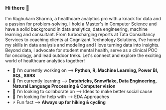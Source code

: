 ### Hi there 👋

I'm Raghukarn Sharma, a healthcare analytics pro with a knack for data and a passion for problem-solving. I hold a Master's in Computer Science and have a solid background in data analytics, data engineering, machine learning and consultant. From turbocharging reports at Tata Consultancy Services to coaching clients at Cognizant Technology Solutions, I've honed my skills in data analysis and modeling and I love turning data into insights.
Beyond data, I advocate for student mental health, serve as a clinical POC for oncology, and lead outdoor treks. Let's connect and explore the exciting world of healthcare analytics together!
 
 - 🔭 I’m currently working on -->  **Python, R, Machine Learning, Power BI, SQL, SSRS**
- 🌱 I’m currently learning -->  **Databricks, Snowflake, Data Engineering, Natural Language Processing & Computer vision**
- 👯 I’m looking to collaborate on -->  Ideas to make better social cause 
- 🤔 I’m looking for help with -->  EDA Approaches
- ⚡ Fun fact --> **Always up for hiking & cycling**
